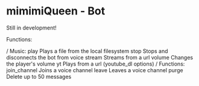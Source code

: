 # mimimiQueen - Bot

Still in development! 

Functions:

/ Music:
  play         Plays a file from the local filesystem
  stop         Stops and disconnects the bot from voice
  stream       Streams from a url 
  volume       Changes the player's volume
  yt           Plays from a url (youtube_dl options)
/ Functions:
  join_channel Joins a voice channel
  leave        Leaves a voice channel
  purge        Delete up to 50 messages

